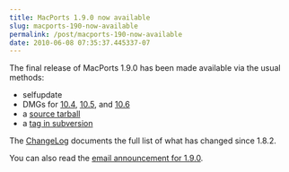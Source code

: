 ```yaml
---
title: MacPorts 1.9.0 now available
slug: macports-190-now-available
permalink: /post/macports-190-now-available
date: 2010-06-08 07:35:37.445337-07
---
```


The final release of MacPorts 1.9.0 has been made available via the usual methods:

* selfupdate
* DMGs for [10.4](https://distfiles.macports.org/MacPorts/MacPorts-1.9.0-10.4-Tiger.dmg "10.4 DMG"), [10.5](https://distfiles.macports.org/MacPorts/MacPorts-1.9.0-10.5-Leopard.dmg "10.5 DMG"), and [10.6](https://distfiles.macports.org/MacPorts/MacPorts-1.9.0-10.6-SnowLeopard.dmg "10.6 DMG")
* a [source tarball](https://www.macports.org/install.php#source)
* a [tag in subversion](https://svn.macports.org/repository/macports/tags/release_1_9_0)

The [ChangeLog](https://svn.macports.org/repository/macports/branches/release_1_9/base/ChangeLog) documents the full list of what has changed since 1.8.2.

You can also read the [email announcement for 1.9.0](https://lists.macosforge.org/pipermail/macports-announce/2010-June/000008.html).
